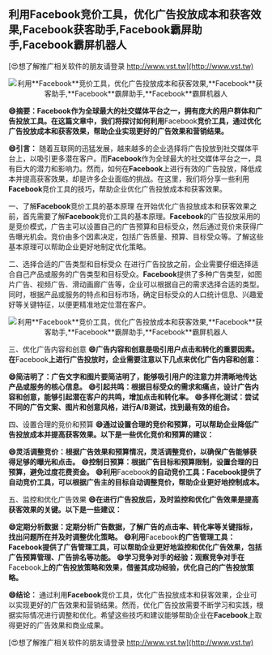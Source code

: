 ## **利用**Facebook**竞价工具，优化广告投放成本和获客效果,**Facebook**获客助手,**Facebook**霸屏助手,**Facebook**霸屏机器人**

[😍想了解推广相关软件的朋友请登录 http://www.vst.tw](http://www.vst.tw)

 <center><img src="https://vst.tw/MP4/tuiguang/png/1.png" alt="利用**Facebook**竞价工具，优化广告投放成本和获客效果,**Facebook**获客助手,**Facebook**霸屏助手,**Facebook**霸屏机器人"></center>

**😄摘要：**Facebook**作为全球最大的社交媒体平台之一，拥有庞大的用户群体和广告投放工具。在这篇文章中，我们将探讨如何利用**Facebook**竞价工具，通过优化广告投放成本和获客效果，帮助企业实现更好的广告效果和营销结果。**

**😄引言：**
随着互联网的迅猛发展，越来越多的企业选择将广告投放到社交媒体平台上，以吸引更多潜在客户。而**Facebook**作为全球最大的社交媒体平台之一，具有巨大的潜力和影响力。然而，如何在**Facebook**上进行有效的广告投放，降低成本并提高获客效果，却是许多企业面临的挑战。在这里，我们将分享一些利用**Facebook**竞价工具的技巧，帮助企业优化广告投放成本和获客效果。

一、了解**Facebook**竞价工具的基本原理
在开始优化广告投放成本和获客效果之前，首先需要了解**Facebook**竞价工具的基本原理。**Facebook**的广告投放采用的是竞价模式，广告主可以设置自己的广告预算和目标受众，然后通过竞价来获得广告曝光机会。竞价由多个因素决定，包括广告质量、预算、目标受众等。了解这些基本原理可以帮助企业更好地制定优化策略。

二、选择合适的广告类型和目标受众
在进行广告投放之前，企业需要仔细选择适合自己产品或服务的广告类型和目标受众。**Facebook**提供了多种广告类型，如图片广告、视频广告、滑动画廊广告等，企业可以根据自己的需求选择合适的类型。同时，根据产品或服务的特点和目标市场，确定目标受众的人口统计信息、兴趣爱好等关键特征，以便更精准地定位潜在客户。

 <center><img src="https://vst.tw/MP4/tuiguang/png/0.png" alt="利用**Facebook**竞价工具，优化广告投放成本和获客效果,**Facebook**获客助手,**Facebook**霸屏助手,**Facebook**霸屏机器人"></center>

三、优化广告内容和创意
**😄广告内容和创意是吸引用户点击和转化的重要因素。在**Facebook**上进行广告投放时，企业需要注意以下几点来优化广告内容和创意：**

**😄简洁明了：广告文字和图片要简洁明了，能够吸引用户的注意力并清晰地传达产品或服务的核心信息。**
**😄引起共鸣：根据目标受众的需求和痛点，设计广告内容和创意，能够引起潜在客户的共鸣，增加点击和转化率。**
**😄多样化测试：尝试不同的广告文案、图片和创意风格，进行A/B测试，找到最有效的组合。**

四、设置合理的竞价和预算
**😄通过设置合理的竞价和预算，可以帮助企业降低广告投放成本并提高获客效果。以下是一些优化竞价和预算的建议：**

**😄灵活调整竞价：根据广告效果和预算情况，灵活调整竞价，以确保广告能够获得足够的曝光和点击。**
**😄控制日预算：根据广告目标和预算限制，设置合理的日预算，避免过度花费资金。**
**😄利用**Facebook**的自动竞价工具：**Facebook**提供了自动竞价工具，可以根据广告主的目标自动调整竞价，帮助企业更好地控制成本。**

五、监控和优化广告效果
**😄在进行广告投放后，及时监控和优化广告效果是提高获客效果的关键。以下是一些建议：**

**😄定期分析数据：定期分析广告数据，了解广告的点击率、转化率等关键指标，找出问题所在并及时调整优化策略。**
**😄利用**Facebook**的广告管理工具：**Facebook**提供了广告管理工具，可以帮助企业更好地监控和优化广告效果，包括广告预算管理、广告排名等功能。**
**😄学习竞争对手的经验：观察竞争对手在**Facebook**上的广告投放策略和效果，借鉴其成功经验，优化自己的广告投放策略。**

**😄结论：**
通过利用**Facebook**竞价工具，优化广告投放成本和获客效果，企业可以实现更好的广告效果和营销结果。然而，优化广告投放需要不断学习和实践，根据实际情况进行调整和优化。希望这些技巧和建议能够帮助企业在**Facebook**上取得更好的广告效果和商业成果。

[😍想了解推广相关软件的朋友请登录 http://www.vst.tw](http://www.vst.tw)



